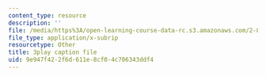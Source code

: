 ```yaml
---
content_type: resource
description: ''
file: /media/https%3A/open-learning-course-data-rc.s3.amazonaws.com/2-830j-control-of-manufacturing-processes-sma-6303-spring-2008/9e947f422f6d611e8cf04c706343ddf4_LIADaqdI1Y8.srt
file_type: application/x-subrip
resourcetype: Other
title: 3play caption file
uid: 9e947f42-2f6d-611e-8cf0-4c706343ddf4
---
```

